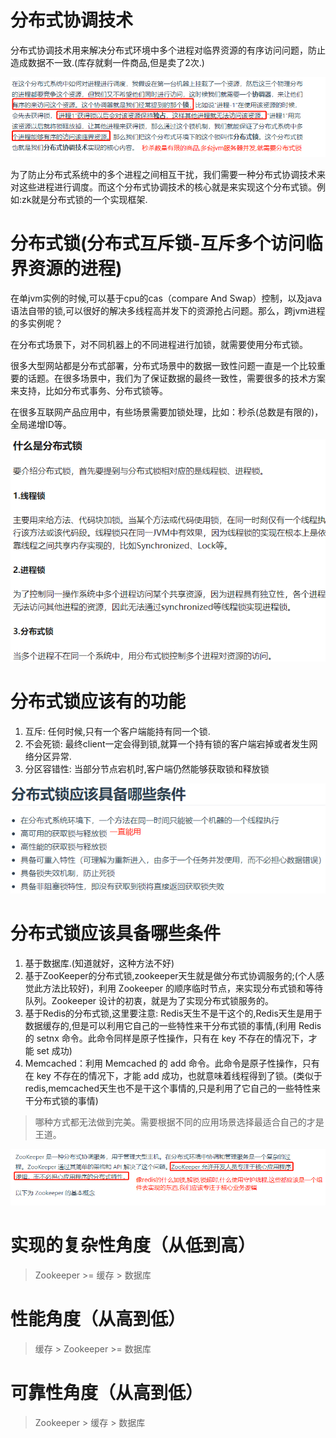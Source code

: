 # 分布式协调技术

分布式协调技术用来解决分布式环境中多个进程对临界资源的有序访问问题，防止造成数据不一致.(库存就剩一件商品,但是卖了2次.)

![](pics/分布式协调技术.png)

为了防止分布式系统中的多个进程之间相互干扰，我们需要一种分布式协调技术来对这些进程进行调度。而这个分布式协调技术的核心就是来实现这个分布式锁。例如:zk就是分布式锁的一个实现框架.

# 分布式锁(分布式互斥锁-互斥多个访问临界资源的进程)

在单jvm实例的时候,可以基于cpu的cas（compare And Swap）控制，以及java语法自带的锁,可以很好的解决多线程高并发下的资源抢占问题。那么，跨jvm进程的多实例呢？

在分布式场景下，对不同机器上的不同进程进行加锁，就需要使用分布式锁。

很多大型网站都是分布式部署，分布式场景中的数据一致性问题一直是一个比较重要的话题。在很多场景中，我们为了保证数据的最终一致性，需要很多的技术方案来支持，比如分布式事务、分布式锁等。

在很多互联网产品应用中，有些场景需要加锁处理，比如：秒杀(总数是有限的)，全局递增ID等。

![](pics/线程锁和分布式锁(进程锁).png)

# 分布式锁应该有的功能

1. 互斥: 任何时候,只有一个客户端能持有同一个锁.
2. 不会死锁: 最终client一定会得到锁,就算一个持有锁的客户端宕掉或者发生网络分区异常.
3. 分区容错性: 当部分节点宕机时,客户端仍然能够获取锁和释放锁

![](pics/分布式锁应该具备哪些条件.png)

# 分布式锁应该具备哪些条件

1. 基于数据库.(知道就好，这种方法不好)
2. 基于ZooKeeper的分布式锁,zookeeper天生就是做分布式协调服务的;(个人感觉此方法比较好)，利用 Zookeeper 的顺序临时节点，来实现分布式锁和等待队列。Zookeeper 设计的初衷，就是为了实现分布式锁服务的。
3. 基于Redis的分布式锁,这里要注意: Redis天生不是干这个的,Redis天生是用于数据缓存的,但是可以利用它自己的一些特性来干分布式锁的事情,(利用 Redis 的 setnx 命令。此命令同样是原子性操作，只有在 key 不存在的情况下，才能 set 成功)
4. Memcached：利用 Memcached 的 add 命令。此命令是原子性操作，只有在 key 不存在的情况下，才能 add 成功，也就意味着线程得到了锁。(类似于redis,memcached天生也不是干这个事情的,只是利用了它自己的一些特性来干分布式锁的事情)

>哪种方式都无法做到完美。需要根据不同的应用场景选择最适合自己的才是王道。

![](pics/zookeeper相对于redis的好处.png)

# 实现的复杂性角度（从低到高）

>Zookeeper >= 缓存 > 数据库

# 性能角度（从高到低）

> 缓存 > Zookeeper >= 数据库

# 可靠性角度（从高到低）

>Zookeeper > 缓存 > 数据库